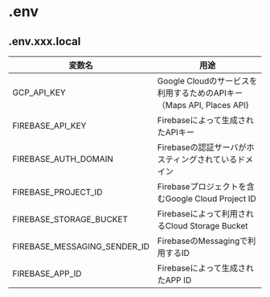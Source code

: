 # .env

## .env.xxx.local

| 変数名                          | 用途                                                   |
|------------------------------|------------------------------------------------------|
| GCP_API_KEY                  | Google Cloudのサービスを利用するためのAPIキー（Maps API, Places API) |
| FIREBASE_API_KEY             | Firebaseによって生成されたAPIキー                               |
| FIREBASE_AUTH_DOMAIN         | Firebaseの認証サーバがホスティングされているドメイン                       |
| FIREBASE_PROJECT_ID          | Firebaseプロジェクトを含むGoogle Cloud Project ID             |
| FIREBASE_STORAGE_BUCKET      | Firebaseによって利用されるCloud Storage Bucket                |
| FIREBASE_MESSAGING_SENDER_ID | FirebaseのMessagingで利用するID                            |
| FIREBASE_APP_ID              | Firebaseによって生成されたAPP ID                              |